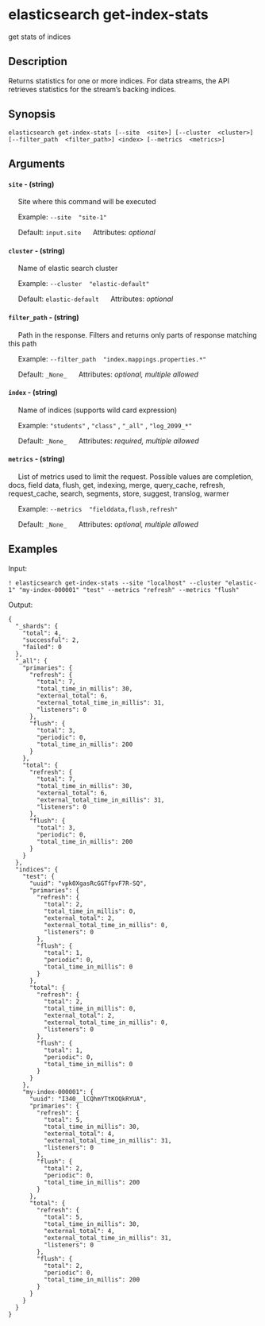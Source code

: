 # elasticsearch get-index-stats

get stats of indices

## Description

Returns statistics for one or more indices. For data streams, the API retrieves statistics for the stream’s backing indices.

## Synopsis

`elasticsearch get-index-stats [--site  <site>] [--cluster  <cluster>] [--filter_path  <filter_path>] <index> [--metrics  <metrics>]`

## Arguments


#### `site` - (string)

&nbsp;&nbsp;&nbsp;&nbsp; Site where this command will be executed  

&nbsp;&nbsp;&nbsp;&nbsp; Example:  `--site  "site-1"`

&nbsp;&nbsp;&nbsp;&nbsp; Default: `input.site`
&nbsp;&nbsp;&nbsp;&nbsp; Attributes: _optional_  


#### `cluster` - (string)

&nbsp;&nbsp;&nbsp;&nbsp; Name of elastic search cluster  

&nbsp;&nbsp;&nbsp;&nbsp; Example:  `--cluster  "elastic-default"`

&nbsp;&nbsp;&nbsp;&nbsp; Default: `elastic-default`
&nbsp;&nbsp;&nbsp;&nbsp; Attributes: _optional_  


#### `filter_path` - (string)

&nbsp;&nbsp;&nbsp;&nbsp; Path in the response. Filters and returns only parts of response matching this path  

&nbsp;&nbsp;&nbsp;&nbsp; Example:  `--filter_path  "index.mappings.properties.*"`

&nbsp;&nbsp;&nbsp;&nbsp; Default: `_None_`
&nbsp;&nbsp;&nbsp;&nbsp; Attributes: _optional, multiple allowed_  


#### `index` - (string)

&nbsp;&nbsp;&nbsp;&nbsp; Name of indices (supports wild card expression)  

&nbsp;&nbsp;&nbsp;&nbsp; Example:  `"students"`
 ,  `"class"`
 ,  `"_all"`
 ,  `"log_2099_*"`

&nbsp;&nbsp;&nbsp;&nbsp; Default: `_None_`
&nbsp;&nbsp;&nbsp;&nbsp; Attributes: _required, multiple allowed_  


#### `metrics` - (string)

&nbsp;&nbsp;&nbsp;&nbsp; List of metrics used to limit the request. Possible values are completion, docs, field data, flush, get, indexing, merge, query_cache, refresh, request_cache, search, segments, store, suggest, translog, warmer  

&nbsp;&nbsp;&nbsp;&nbsp; Example:  `--metrics  "fielddata,flush,refresh"`

&nbsp;&nbsp;&nbsp;&nbsp; Default: `_None_`
&nbsp;&nbsp;&nbsp;&nbsp; Attributes: _optional, multiple allowed_  



## Examples

Input: 
```
! elasticsearch get-index-stats --site "localhost" --cluster "elastic-1" "my-index-000001" "test" --metrics "refresh" --metrics "flush"
```
Output: 
```
{
  "_shards": {
    "total": 4,
    "successful": 2,
    "failed": 0
  },
  "_all": {
    "primaries": {
      "refresh": {
        "total": 7,
        "total_time_in_millis": 30,
        "external_total": 6,
        "external_total_time_in_millis": 31,
        "listeners": 0
      },
      "flush": {
        "total": 3,
        "periodic": 0,
        "total_time_in_millis": 200
      }
    },
    "total": {
      "refresh": {
        "total": 7,
        "total_time_in_millis": 30,
        "external_total": 6,
        "external_total_time_in_millis": 31,
        "listeners": 0
      },
      "flush": {
        "total": 3,
        "periodic": 0,
        "total_time_in_millis": 200
      }
    }
  },
  "indices": {
    "test": {
      "uuid": "vpk0XgasRcGGTfpvF7R-SQ",
      "primaries": {
        "refresh": {
          "total": 2,
          "total_time_in_millis": 0,
          "external_total": 2,
          "external_total_time_in_millis": 0,
          "listeners": 0
        },
        "flush": {
          "total": 1,
          "periodic": 0,
          "total_time_in_millis": 0
        }
      },
      "total": {
        "refresh": {
          "total": 2,
          "total_time_in_millis": 0,
          "external_total": 2,
          "external_total_time_in_millis": 0,
          "listeners": 0
        },
        "flush": {
          "total": 1,
          "periodic": 0,
          "total_time_in_millis": 0
        }
      }
    },
    "my-index-000001": {
      "uuid": "I340__lCQhmYTtKOQkRYUA",
      "primaries": {
        "refresh": {
          "total": 5,
          "total_time_in_millis": 30,
          "external_total": 4,
          "external_total_time_in_millis": 31,
          "listeners": 0
        },
        "flush": {
          "total": 2,
          "periodic": 0,
          "total_time_in_millis": 200
        }
      },
      "total": {
        "refresh": {
          "total": 5,
          "total_time_in_millis": 30,
          "external_total": 4,
          "external_total_time_in_millis": 31,
          "listeners": 0
        },
        "flush": {
          "total": 2,
          "periodic": 0,
          "total_time_in_millis": 200
        }
      }
    }
  }
}
```

